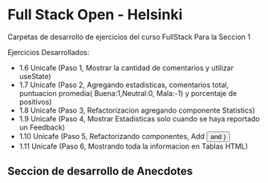 # Full Stack Open - Helsinki

Carpetas de desarrollo de ejercicios del curso FullStack Para la Seccion 1 

Ejercicios Desarrollados:

- 1.6 Unicafe (Paso 1, Mostrar la cantidad de comentarios y utilizar useState)
- 1.7 Unicafe (Paso 2, Agregando estadisticas, comentarios total, puntuacion promedia( Buena:1,Neutral:0, Mala:-1) y porcentaje de positivos)
- 1.8 Unicafe (Paso 3, Refactorizacion agregando componente Statistics)
- 1.9 Unicafe (Paso 4, Mostrar Estadisticas solo cuando se haya reportado un Feedback)
- 1.10 Unicafe (Paso 5, Refactorizando componentes, Add <Button/> and <StatisticLine/> )
- 1.11 Unicafe (Paso 6, Mostrando toda la informacion en Tablas HTML)
## Seccion de desarrollo de Anecdotes
